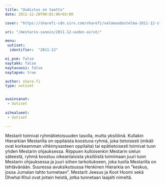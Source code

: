 ```yaml
---
title: "Uudistus on taattu"
date: 2011-12-20T00:01:06+03:00

cover: "https://sharefi-cdn.sirv.com/sharefi/valomuodostelma-2011-12-stuttgart.jpg"

uri: "/mestarin-sanoin/2011-12-uuden-airut/"

menu:
 uutiset:
  identifier:  "2011-12"

ei_pvm: false
naytakk: false
naytavuosi: false
naytapvm: true

author: share.fi
type: uutiset


avainsanat:
 - Uutiset
 
aihealueet:
 - Uutiset
 
---
```

<p>Mestarit toimivat ryhmätietoisuuden tasolla, mutta yksilöinä. Kullakin Hierarkian Mestarilla on oppilaista koostuva ryhmä, joka tietoisesti (mikäli ovat korkeamman vihkimysasteen oppilaita) tai epätietoisesti toimivat tuon yhden Mestarin ohjauksessa. Riippuen kulloisenkin Mestarin sielun säteestä, ryhmä koostuu oikeanlaisista yksilöistä toimimaan juuri tuon Mestarin ohjauksessa ja juuri siihen tarkoitukseen, joka tuolla Mestarilla on tehtävänään. Suuressa avuksikutsussa Henkinen Hierarkia on ”keskus, jossa Jumalan tahto tunnetaan”. Mestarit Jeesus ja Koot Hoomi sekä Dhwhal Khul ovat joitain heistä, jotka tunnetaan laajalti nimeltä.</p>